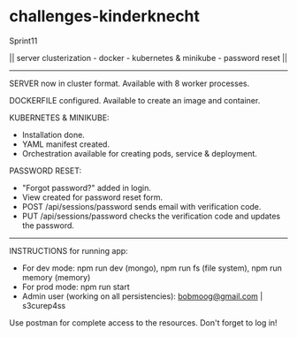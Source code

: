 # challenges-kinderknecht

Sprint11

|| server clusterization - docker - kubernetes & minikube - password reset ||

-----------------

SERVER now in cluster format. Available with 8 worker processes.

DOCKERFILE configured. Available to create an image and container.

KUBERNETES & MINIKUBE:
- Installation done.
- YAML manifest created.
- Orchestration available for creating pods, service & deployment. 

PASSWORD RESET:
- "Forgot password?" added in login.
- View created for password reset form.
- POST /api/sessions/password sends email with verification code.
- PUT /api/sessions/password checks the verification code and updates the password.

-----------------

INSTRUCTIONS for running app:
- For dev mode: npm run dev (mongo), npm run fs (file system), npm run memory (memory)
- For prod mode: npm run start
- Admin user (working on all persistencies): bobmoog@gmail.com | s3curep4ss

Use postman for complete access to the resources. Don't forget to log in!